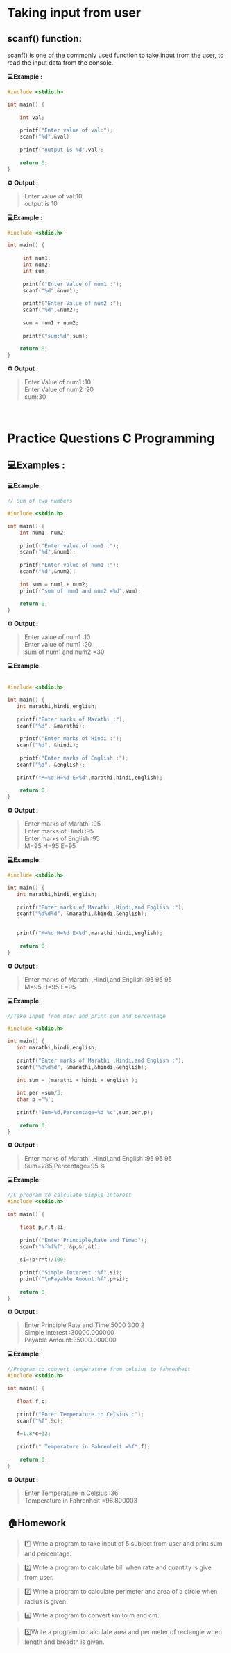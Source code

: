 # Taking input from user

## scanf() function:

scanf() is one of the commonly used function to take input from the user, to  read the input data from the console.

 **💻Example :**
```c
#include <stdio.h>

int main() {
    
    int val;
    
    printf("Enter value of val:");
    scanf("%d",&val);
    
    printf("output is %d",val);
 
    return 0;
}
```
**⚙️ Output :**
>Enter value of val:10    
output is 10  

 **💻Example :**
```c
#include <stdio.h>

int main() {
    
     int num1;
     int num2;
     int sum;
     
     printf("Enter Value of num1 :");
     scanf("%d",&num1);
     
     printf("Enter Value of num2 :");
     scanf("%d",&num2);
     
     sum = num1 + num2;
     
     printf("sum:%d",sum);
 
    return 0;
}
```
**⚙️ Output :**
>Enter Value of num1 :10   
Enter Value of num2 :20    
sum:30   

<br>

# Practice Questions C Programming 


## 💻Examples :

**💻Example:**
```c
// Sum of two numbers

#include <stdio.h>

int main() {
    int num1, num2;
    
    printf("Enter value of num1 :");
    scanf("%d",&num1);
    
    printf("Enter value of num1 :");
    scanf("%d",&num2);
    
    int sum = num1 + num2;
    printf("sum of num1 and num2 =%d",sum);
   
    return 0;
}
```
**⚙️ Output :**
>Enter value of num1 :10   
Enter value of num1 :20    
sum of num1 and num2 =30  

**💻Example:**
```c

#include <stdio.h>

int main() {
   int marathi,hindi,english;
   
   printf("Enter marks of Marathi :");
   scanf("%d", &marathi);
   
    printf("Enter marks of Hindi :");
   scanf("%d", &hindi);
   
    printf("Enter marks of English :");
   scanf("%d", &english);
   
   printf("M=%d H=%d E=%d",marathi,hindi,english);
    
    return 0;
}
```
**⚙️ Output :**
>Enter marks of Marathi :95    
Enter marks of Hindi :95   
Enter marks of English :95   
M=95 H=95 E=95


**💻Example:**
```c
#include <stdio.h>

int main() {
   int marathi,hindi,english;
   
   printf("Enter marks of Marathi ,Hindi,and English :");
   scanf("%d%d%d", &marathi,&hindi,&english);
  
   
   printf("M=%d H=%d E=%d",marathi,hindi,english);
    
    return 0;
}
```
**⚙️ Output :**
>Enter marks of Marathi ,Hindi,and English :95 95 95     
M=95 H=95 E=95

**💻Example:**
```c
//Take input from user and print sum and percentage 

#include <stdio.h>

int main() {
   int marathi,hindi,english;
   
   printf("Enter marks of Marathi ,Hindi,and English :");
   scanf("%d%d%d", &marathi,&hindi,&english);
  
   int sum = (marathi + hindi + english );
   
   int per =sum/3;
   char p ='%';
   
   printf("Sum=%d,Percentage=%d %c",sum,per,p);
   
    return 0;
}
```
**⚙️ Output :**
>Enter marks of Marathi ,Hindi,and English :95 95 95    
Sum=285,Percentage=95 %


**💻Example:**
```c
//C program to calculate Simple Interest
#include <stdio.h>

int main() {
    
    float p,r,t,si;
    
    printf("Enter Principle,Rate and Time:");
    scanf("%f%f%f", &p,&r,&t);
    
    si=(p*r*t)/100;
    
    printf("Simple Interest :%f",si);
    printf("\nPayable Amount:%f",p+si);
    
    return 0;
}
```
**⚙️ Output :**
>Enter Principle,Rate and Time:5000 300 2   
Simple Interest :30000.000000   
Payable Amount:35000.000000  

**💻Example:**
```c
//Program to convert temperature from celsius to fahrenheit 
#include <stdio.h>

int main() {
   
   float f,c;
   
   printf("Enter Temperature in Celsius :");
   scanf("%f",&c);
   
   f=1.8*c+32;
   
   printf(" Temperature in Fahrenheit =%f",f);
    
    return 0;
}
```
**⚙️ Output :**
>Enter Temperature in Celsius :36   
Temperature in Fahrenheit =96.800003


## 🏠Homework 

>1️⃣ Write a program to take input of 5 subject from user and print sum and percentage.

>2️⃣ Write a program to calculate bill when rate and quantity is give from user.

>3️⃣ Write a program to calculate perimeter and area of a circle when radius is given.

>4️⃣ Write a program to convert km to m and cm.

>5️⃣Write a program to calculate area and perimeter of rectangle when length and breadth is given.

<br>

